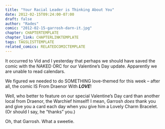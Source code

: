 ```yaml
---
title: "Your Racial Leader is Thinking About You"
date: 2012-02-15T09:24:00-07:00
draft: false
author: "Rades"
comic: "2012-02-15-garrosh-darn-it.jpg"
chapter: CHAPTERTEMPLATE
chapter_link: CHAPTERLINKTEMPLATE
tags: TAGSLISTTEMPLATE
related_comics: RELATEDCOMICTEMPLATE
---
```


It occurred to Vid and I yesterday that perhaps we should have saved the comic with the NAKED ORC for our Valentine’s Day update. Apparently we are unable to read calendars. 


We figured we needed to do SOMETHING love-themed for this week – after all, the comic IS From Draenor With ***LOVE***!


Well, who better to feature on our special Valentine’s Day card than another local from Draenor, the Warchief himself! I mean, Garrosh *does* thank you and give you a card each day when you give him a Lovely Charm Bracelet. (Or should I say, he “thanks” you.)


Oh, that Garrosh. What a sweetie.

